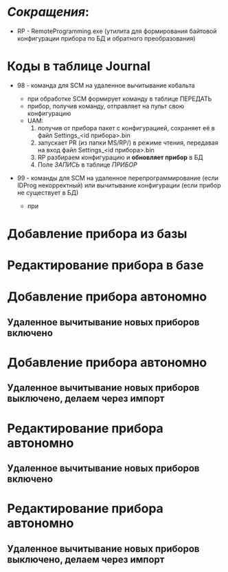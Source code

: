 # *Сокращения*:
* RP - RemoteProgramming.exe (утилита для формирования байтовой конфигурации прибора по БД и обратного преобразования)

# Коды в таблице Journal
* 98 - команда для SCM на удаленное вычитывание кобальта
  * при обработке SCM формирует команду в таблице ПЕРЕДАТЬ
  * прибор, получив команду, отправляет на пульт свою конфигурацию
  * UAM:
    1. получив от прибора пакет с конфигурацией, сохраняет её в файл Settings_<id прибора>.bin
    2. запускает PR (из папки MS/RP/) в режиме чтения, передавая на вход файл Settings_<id прибора>.bin
    3. RP разбираем конфигурацию и **обновляет прибор** в БД
    4. Поле *ЗАПИСЬ* в таблице *ПРИБОР*
    
* 99 - команды для SCM на удаленное перепрограммирование (если IDProg некорректный) или вычитывание конфигурации (если прибор не существует в БД)
  * при 

# Добавление прибора из базы

# Редактирование прибора в базе

# Добавление прибора автономно
## Удаленное вычитывание новых приборов включено

# Добавление прибора автономно
## Удаленное вычитывание новых приборов выключено, делаем через импорт

# Редактирование прибора автономно
## Удаленное вычитывание новых приборов включено

# Редактирование прибора автономно
## Удаленное вычитывание новых приборов выключено, делаем через импорт

# 
#
#
#
#
#
#
